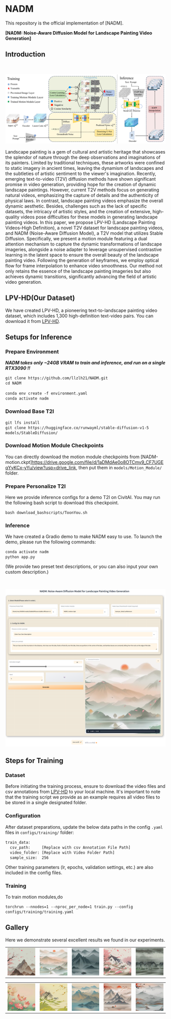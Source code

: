 # NADM

This repository is the official implementation of [NADM].

**[NADM: Noise-Aware Diffusion Model for Landscape Painting Video Generation]**


## Introduction

<br><img src="__assets__/figs/1.jpg" style="width: 50em; margin-top: 1em">

Landscape painting is a gem of cultural and artistic heritage that showcases the splendor of nature through the deep observations and imaginations of its painters. Limited by traditional techniques, these artworks were confined to static imagery in ancient times, leaving the dynamism of landscapes and the subtleties of artistic sentiment to the viewer's imagination. Recently, emerging text-to-video (T2V) diffusion methods have shown significant promise in video generation, providing hope for the creation of dynamic landscape paintings. However, current T2V methods focus on generating natural videos, emphasizing the capture of details and the authenticity of physical laws. In contrast, landscape painting videos emphasize the overall dynamic aesthetic. Besides, challenges such as the lack of specific datasets, the intricacy of artistic styles, and the creation of extensive, high-quality videos pose difficulties for these models in generating landscape painting videos. In this paper, we propose LPV-HD (Landscape Painting Videos-High Definition), a novel T2V dataset for landscape painting videos, and NADM (Noise-Aware Diffusion Model), a T2V model that utilizes Stable Diffusion. Specifically, we present a motion module featuring a dual attention mechanism to capture the dynamic transformations of landscape imageries, alongside a noise adapter to leverage unsupervised contrastive learning in the latent space to ensure the overall beauty of the landscape painting video. Following the generation of keyframes, we employ optical flow for frame interpolation to enhance video smoothness. Our method not only retains the essence of the landscape painting imageries but also achieves dynamic transitions, significantly advancing the field of artistic video generation.

## LPV-HD(Our Dataset)

We have created LPV-HD, a pioneering text-to-landscape painting video dataset, which includes 1,300 high-definition text-video pairs. You can download it from [LPV-HD](https://drive.google.com/drive/folders/1uw_rPz5zbCpGO1yBQ4X-IubVB_jXEHwP?usp=drive_link).

## Setups for Inference

### Prepare Environment

***NADM takes only ~24GB VRAM to train and inference, and run on a single RTX3090 !!***

```
git clone https://github.com/llzlh21/NADM.git
cd NADM

conda env create -f environment.yaml
conda activate nadm
```

### Download Base T2I
```
git lfs install
git clone https://huggingface.co/runwayml/stable-diffusion-v1-5 models/StableDiffusion/

```
### Download Motion Module Checkpoints
You can directly download the motion module checkpoints from [NADM-motion.ckpt]https://drive.google.com/file/d/1aDMdAe0o8OTCmy9_CF7UGEqYyKCx-yYu/view?usp=drive_link, then put them in `models/Motion_Module/` folder.

### Prepare Personalize T2I
Here we provide inference configs for a demo T2I on CivitAI. 
You may run the following bash script to download this checkpoint.

```
bash download_bashscripts/ToonYou.sh
```

### Inference
We have created a Gradio demo to make NADM easy to use. To launch the demo, please run the following commands:
```
conda activate nadm
python app.py
```
(We provide two preset text descriptions, or you can also input your own custom description.)

<br><img src="__assets__/figs/gradio.png" style="width: 50em; margin-top: 1em">
## Steps for Training

### Dataset
Before initiating the training process, ensure to download the video files and csv annotations from [LPV-HD](https://drive.google.com/drive/folders/1uw_rPz5zbCpGO1yBQ4X-IubVB_jXEHwP?usp=drive_link) to your local machine. It's important to note that the training script we provide as an example requires all video files to be stored in a single designated folder.

### Configuration
After dataset preparations, update the below data paths in the config `.yaml` files in `configs/training/` folder:
```
train_data:
  csv_path:     [Replace with csv Annotation File Path]
  video_folder: [Replace with Video Folder Path]
  sample_size:  256
```
Other training parameters (lr, epochs, validation settings, etc.) are also included in the config files.

### Training
To train motion modules,do
```
torchrun --nnodes=1 --nproc_per_node=1 train.py --config configs/training/training.yaml
```


## Gallery
Here we demonstrate several excellent results we found in our experiments.

<table class="center">
    <tr>
    <td><img src="__assets__/animations/1.gif"></td>
    <td><img src="__assets__/animations/2.gif"></td>
    <td><img src="__assets__/animations/3.gif"></td>
    <td><img src="__assets__/animations/4.gif"></td>
    <td><img src="__assets__/animations/5.gif"></td>
    </tr>
</table>
<table class="center">
    <td><img src="__assets__/animations/6.gif"></td>
    <td><img src="__assets__/animations/7.gif"></td>
    <td><img src="__assets__/animations/8.gif"></td>
    <td><img src="__assets__/animations/9.gif"></td>
    <td><img src="__assets__/animations/10.gif"></td>
    </tr>
</table>


